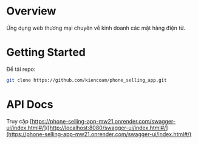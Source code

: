 # Overview

Ứng dụng web thương mại chuyên về kinh doanh các mặt hàng điện tử.

# Getting Started

Để tải repo:
```bash
git clone https://github.com/kiencoam/phone_selling_app.git
```

# API Docs

Truy cập [https://phone-selling-app-mw21.onrender.com/swagger-ui/index.html#/]([http://localhost:8080/swagger-ui/index.html#/](https://phone-selling-app-mw21.onrender.com/swagger-ui/index.html#/)
